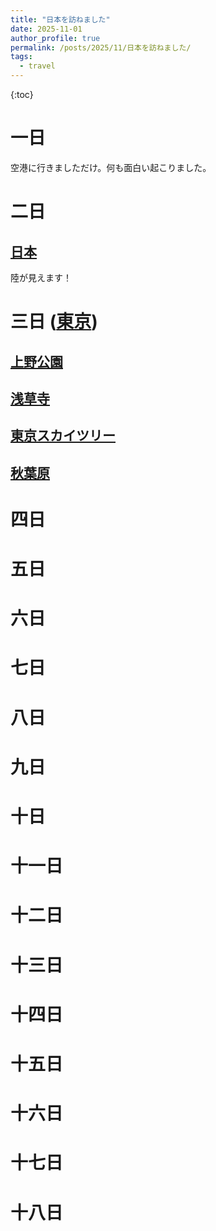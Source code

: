 ```yaml
---
title: "日本を訪ねました"
date: 2025-11-01
author_profile: true
permalink: /posts/2025/11/日本を訪ねました/
tags:
  - travel
---
```


{:toc}

# 一日

空港に行きましただけ。何も面白い起こりました。

# 二日

## [日本](https://maps.app.goo.gl/7jFr3ocAE3wiBt3g7)

陸が見えます！

# 三日 ([東京](https://maps.app.goo.gl/Mpdq88tDtMVdmLbK8))

## [上野公園](https://maps.app.goo.gl/1ESpRowEEuX5tgXt5)

## [浅草寺](https://maps.app.goo.gl/vPZa33N9wMkhFusk8)

## [東京スカイツリー](https://maps.app.goo.gl/7yd9pFSD6R7cQGng9)

## [秋葉原](https://maps.app.goo.gl/qaZV3WezVZmhxyN68)

# 四日

# 五日

# 六日

# 七日

# 八日

# 九日

# 十日

# 十一日

# 十二日

# 十三日

# 十四日

# 十五日

# 十六日

# 十七日

# 十八日
